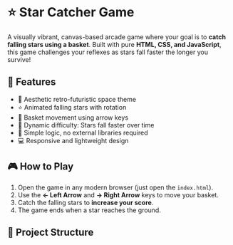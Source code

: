 # ⭐ Star Catcher Game

A visually vibrant, canvas-based arcade game where your goal is to **catch falling stars using a basket**. Built with pure **HTML, CSS, and JavaScript**, this game challenges your reflexes as stars fall faster the longer you survive!

## 🚀 Features

- 🌌 Aesthetic retro-futuristic space theme
- ⭐ Animated falling stars with rotation
- 🧺 Basket movement using arrow keys
- 🎯 Dynamic difficulty: Stars fall faster over time
- 🧠 Simple logic, no external libraries required
- 💻 Responsive and lightweight design

## 🎮 How to Play

1. Open the game in any modern browser (just open the `index.html`).
2. Use the **← Left Arrow** and **→ Right Arrow** keys to move your basket.
3. Catch the falling stars to **increase your score**.
4. The game ends when a star reaches the ground.

## 📂 Project Structure

